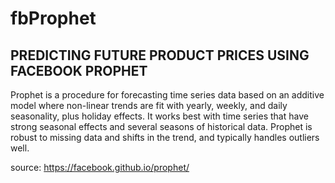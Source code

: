 # fbProphet
## PREDICTING FUTURE PRODUCT PRICES USING FACEBOOK PROPHET
Prophet is a procedure for forecasting time series data based on an additive model where non-linear trends are fit with yearly, weekly, and daily seasonality, plus holiday effects. It works best with time series that have strong seasonal effects and several seasons of historical data. Prophet is robust to missing data and shifts in the trend, and typically handles outliers well.

source: https://facebook.github.io/prophet/
